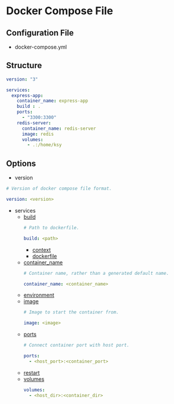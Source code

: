 Docker Compose File
===================

Configuration File
------------------
- docker-compose.yml

Structure
---------
```yaml
version: "3"

services:
  express-app:
    container_name: express-app
    build : .
    ports:
      - "3300:3300"
    redis-server:
      container_name: redis-server
      image: redis
      volumes:
        - .:/home/ksy

```

Options
-------
- version
```yaml
# Version of docker compose file format.

version: <version>
```
- services
    - [build](https://docs.docker.com/compose/compose-file/compose-file-v3/#build)
        ```yaml
        # Path to dockerfile.

        build: <path>
        ```
        - [context](https://docs.docker.com/compose/compose-file/compose-file-v3/#context)
        - [dockerfile](https://docs.docker.com/compose/compose-file/compose-file-v3/#dockerfile)
    - [container_name](https://docs.docker.com/compose/compose-file/compose-file-v3/#container_name)
        ```yaml
        # Container name, rather than a generated default name.

        container_name: <container_name>
        ```
    - [environment](https://docs.docker.com/compose/compose-file/compose-file-v3/#environment)
    - [image](https://docs.docker.com/compose/compose-file/compose-file-v3/#image)
        ```yaml
        # Image to start the container from.

        image: <image>
        ```
    - [ports](https://docs.docker.com/compose/compose-file/compose-file-v3/#ports)
        ```yaml
        # Connect container port with host port.

        ports:
          - <host_port>:<container_port>
        ```
    - [restart](https://docs.docker.com/compose/compose-file/compose-file-v3/#restart)
    - [volumes](https://docs.docker.com/compose/compose-file/compose-file-v3/#volumes)
        ```yml
        volumes:
          - <host_dir>:<container_dir>
        ```
